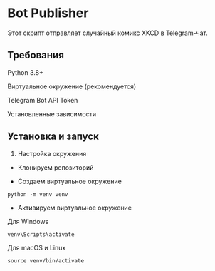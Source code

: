 # Bot Publisher

Этот скрипт отправляет случайный комикс XKCD в Telegram-чат.

## Требования

Python 3.8+

Виртуальное окружение (рекомендуется)

Telegram Bot API Token

Установленные зависимости

## Установка и запуск

1. Настройка окружения
   
- Клонируем репозиторий

- Создаем виртуальное окружение
```
python -m venv venv
```
- Активируем виртуальное окружение

Для Windows
```
venv\Scripts\activate
```
Для macOS и Linux
```
source venv/bin/activate
```
